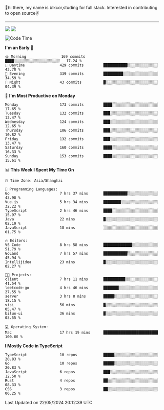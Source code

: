 👋hi there, my name is blkcor,studing for full stack.
Interested in contributing to open source✌️

<hr/>

![](https://github-readme-stats.vercel.app/api?username=blkcor)
<a href="https://github.com/blkcor/github-readme-stats">
    <img align="left" src="https://github-readme-stats.vercel.app/api/top-langs/?username=blkcor&hide=jupyter%20notebook,shaderlab,tex,c%23&langs_count=9" />
</a>


<!--START_SECTION:waka-->
![Code Time](http://img.shields.io/badge/Code%20Time-1%2C064%20hrs%2037%20mins-blue)

**I'm an Early 🐤** 

```text
🌞 Morning                169 commits         ████░░░░░░░░░░░░░░░░░░░░░   17.24 % 
🌆 Daytime                429 commits         ███████████░░░░░░░░░░░░░░   43.78 % 
🌃 Evening                339 commits         █████████░░░░░░░░░░░░░░░░   34.59 % 
🌙 Night                  43 commits          █░░░░░░░░░░░░░░░░░░░░░░░░   04.39 % 
```
📅 **I'm Most Productive on Monday** 

```text
Monday                   173 commits         ████░░░░░░░░░░░░░░░░░░░░░   17.65 % 
Tuesday                  132 commits         ███░░░░░░░░░░░░░░░░░░░░░░   13.47 % 
Wednesday                124 commits         ███░░░░░░░░░░░░░░░░░░░░░░   12.65 % 
Thursday                 106 commits         ███░░░░░░░░░░░░░░░░░░░░░░   10.82 % 
Friday                   132 commits         ███░░░░░░░░░░░░░░░░░░░░░░   13.47 % 
Saturday                 160 commits         ████░░░░░░░░░░░░░░░░░░░░░   16.33 % 
Sunday                   153 commits         ████░░░░░░░░░░░░░░░░░░░░░   15.61 % 
```


📊 **This Week I Spent My Time On** 

```text
🕑︎ Time Zone: Asia/Shanghai

💬 Programming Languages: 
Go                       7 hrs 37 mins       ███████████░░░░░░░░░░░░░░   43.98 % 
Vue.js                   5 hrs 34 mins       ████████░░░░░░░░░░░░░░░░░   32.22 % 
TypeScript               2 hrs 46 mins       ████░░░░░░░░░░░░░░░░░░░░░   15.97 % 
Java                     22 mins             █░░░░░░░░░░░░░░░░░░░░░░░░   02.19 % 
JavaScript               18 mins             ░░░░░░░░░░░░░░░░░░░░░░░░░   01.75 % 

🔥 Editors: 
VS Code                  8 hrs 58 mins       █████████████░░░░░░░░░░░░   51.79 % 
GoLand                   7 hrs 57 mins       ███████████░░░░░░░░░░░░░░   45.94 % 
Intellijidea             23 mins             █░░░░░░░░░░░░░░░░░░░░░░░░   02.27 % 

🐱‍💻 Projects: 
client                   7 hrs 11 mins       ██████████░░░░░░░░░░░░░░░   41.54 % 
leetcode-go              4 hrs 46 mins       ███████░░░░░░░░░░░░░░░░░░   27.55 % 
server                   3 hrs 8 mins        █████░░░░░░░░░░░░░░░░░░░░   18.15 % 
visi                     56 mins             █░░░░░░░░░░░░░░░░░░░░░░░░   05.47 % 
biluo-ui                 36 mins             █░░░░░░░░░░░░░░░░░░░░░░░░   03.55 % 

💻 Operating System: 
Mac                      17 hrs 19 mins      █████████████████████████   100.00 % 
```

**I Mostly Code in TypeScript** 

```text
TypeScript               10 repos            █████░░░░░░░░░░░░░░░░░░░░   20.83 % 
Go                       10 repos            █████░░░░░░░░░░░░░░░░░░░░   20.83 % 
JavaScript               6 repos             ███░░░░░░░░░░░░░░░░░░░░░░   12.50 % 
Rust                     4 repos             ██░░░░░░░░░░░░░░░░░░░░░░░   08.33 % 
CSS                      3 repos             ██░░░░░░░░░░░░░░░░░░░░░░░   06.25 % 
```




 Last Updated on 22/05/2024 20:12:39 UTC
<!--END_SECTION:waka-->


